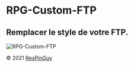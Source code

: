# RPG-Custom-FTP
## Remplacer le style de votre FTP.

![RPG-Custom-FTP](http://respinguy.tk/logo-img-theme/image/RPG-custom-FTP.png)

&copy; 2021 [ResPinGuy](http://respinguy.tk)
